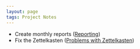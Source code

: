 ```yaml
---
layout: page
tags: Project Notes
---
```


- Create monthly reports ([Reporting](I%20thought/Reporting))
- Fix the Zettelkasten ([Problems with Zettelkasten](I've%20learnt/Problems%20with%20Zettelkasten))